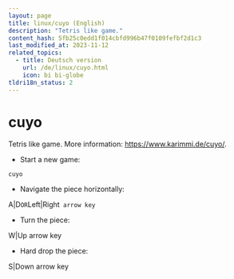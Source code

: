 ```yaml
---
layout: page
title: linux/cuyo (English)
description: "Tetris like game."
content_hash: 5fb25c0edd1f014cbfd996b47f0109fefbf2d1c3
last_modified_at: 2023-11-12
related_topics:
  - title: Deutsch version
    url: /de/linux/cuyo.html
    icon: bi bi-globe
tldri18n_status: 2
---
```

# cuyo

Tetris like game.
More information: <https://www.karimmi.de/cuyo/>.

- Start a new game:

`cuyo`

- Navigate the piece horizontally:

<span class="tldr-var badge badge-pill bg-dark-lm bg-white-dm text-white-lm text-dark-dm font-weight-bold">A|D</span>` OR `<span class="tldr-var badge badge-pill bg-dark-lm bg-white-dm text-white-lm text-dark-dm font-weight-bold">Left|Right</span>` arrow key`

- Turn the piece:

<span class="tldr-var badge badge-pill bg-dark-lm bg-white-dm text-white-lm text-dark-dm font-weight-bold">W|Up arrow key</span>` `

- Hard drop the piece:

<span class="tldr-var badge badge-pill bg-dark-lm bg-white-dm text-white-lm text-dark-dm font-weight-bold">S|Down arrow key</span>
